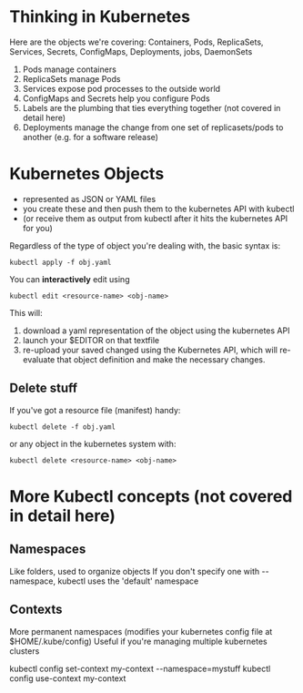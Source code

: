 # Thinking in Kubernetes

Here are the objects we're covering:
Containers, Pods, ReplicaSets, Services, Secrets, ConfigMaps, Deployments, jobs, DaemonSets


1. Pods manage containers
1. ReplicaSets manage Pods
1. Services expose pod processes to the outside world
1. ConfigMaps and Secrets help you configure Pods
1. Labels are the plumbing that ties everything together (not covered in detail here)
1. Deployments manage the change from one set of replicasets/pods to another (e.g. for a software release)


# Kubernetes Objects
- represented as JSON or YAML files
- you create these and then push them to the kubernetes API with kubectl
- (or receive them as output from kubectl after it hits the kubernetes API for you)

Regardless of the type of object you're dealing with, the basic syntax is:

    kubectl apply -f obj.yaml

You can **interactively** edit using

    kubectl edit <resource-name> <obj-name>

This will:
1. download a yaml representation of the object using the kubernetes API
1. launch your $EDITOR on that textfile
1. re-upload your saved changed using the Kubernetes API, which will re-evaluate that object definition and make the necessary changes.



## Delete stuff
If you've got a resource file (manifest) handy:

    kubectl delete -f obj.yaml

or any object in the kubernetes system with:

    kubectl delete <resource-name> <obj-name>






# More Kubectl concepts (not covered in detail here)

## Namespaces
Like folders, used to organize objects
If you don't specify one with --namespace, kubectl uses the 'default' namespace

## Contexts
More permanent namespaces (modifies your kubernetes config file at $HOME/.kube/config)
Useful if you're managing multiple kubernetes clusters

kubectl config set-context my-context --namespace=mystuff
kubectl config use-context my-context

